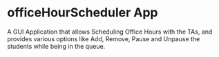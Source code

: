 # officeHourScheduler App
A GUI Application that allows Scheduling Office Hours with the TAs, and provides various options like Add, Remove, Pause and Unpause the students while being in the queue.
